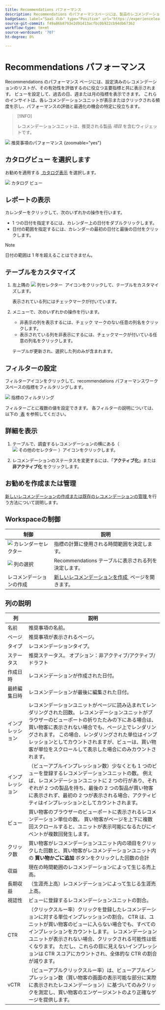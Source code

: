 ```yaml
---
title: Recommendations パフォーマンス
description: Recommendations のパフォーマンスページには、製品のレコメンデーションのパフォーマンスに関するinsightが表示されます。
badgeSaas: label="SaaS のみ" type="Positive" url="https://experienceleague.adobe.com/ja/docs/commerce/user-guides/product-solutions" tooltip="Adobe Commerce as a Cloud ServiceおよびAdobe Commerce Optimizer プロジェクトにのみ適用されます（Adobeで管理される SaaS インフラストラクチャ）。"
source-git-commit: f49a86b8793e2d91413acfbc0b922cb94db67362
workflow-type: tm+mt
source-wordcount: '707'
ht-degree: 0%

---
```


# Recommendations パフォーマンス

Recommendations のパフォーマンス ページには、設定済みのレコメンデーションのリストが、その有効性を評価するのに役立つ主要指標と共に表示されます。 ビューを設定して、過去の日、週または月の指標を表示できます。 これらのインサイトは、各レコメンデーションユニットが表示またはクリックされる頻度を示し、パフォーマンスの評価と最適化の機会の特定に役立ちます。

>[!INFO]
>
>レコメンデーションユニットは、推奨される製品 _項目_ を含むウィジェットです。

![&#x200B; 推奨事項のパフォーマンス &#x200B;](../assets/rec-performance.png){zoomable="yes"}

## **カタログビュー** を選択します

お勧めを適用する [&#x200B; カタログ表示 &#x200B;](../setup/catalog-view.md) を選択します。

![&#x200B; カタログ ビュー &#x200B;](../assets/catalog-view.png)

## レポートの表示

カレンダーをクリックして、次のいずれかの操作を行います。

- 1 つの日付を指定するには、カレンダー上の日付をダブルクリックします。
- 日付の範囲を指定するには、カレンダーの最初の日付と最後の日付をクリックします。

>[!NOTE]
>
>日付の範囲は 1 年を超えることはできません。

## テーブルをカスタマイズ

1. 左上隅の ![&#x200B; 列セレクター &#x200B;](../assets/icon-show-hide-columns.png) アイコンをクリックして、テーブルをカスタマイズします。

   表示されている列にはチェックマークが付いています。

1. メニューで、次のいずれかの操作を行います。

   - 非表示の列を表示するには、チェック マークのない任意の列名をクリックします。
   - 表示されている列を非表示にするには、チェックマークが付いている任意の列名をクリックします。

   テーブルが更新され、選択した列のみが含まれます。

## フィルターの設定

フィルターアイコンをクリックして、recommendations パフォーマンスワークスペースの指標をフィルタリングします。

![&#x200B; 指標のフィルタリング &#x200B;](../assets/rec-filters.png)

フィルターごとに複数の値を設定できます。 各フィルターの説明については、以下の [&#x200B; 表 &#x200B;](#column-descriptions) を参照してください。

## 詳細を表示

1. テーブルで、調査するレコメンデーションの横にある（![&#x200B; その他のセレクター &#x200B;](../assets/btn-more.png)）アイコンをクリックします。

1. レコメンデーションのステータスを変更するには、「**アクティブ化**」または **非アクティブ化** をクリックします。

## お勧めを作成または管理

[&#x200B; 新しいレコメンデーションの作成または既存のレコメンデーションの管理 &#x200B;](../merchandising/recommendations/create.md) を行う方法について説明します。

## Workspaceの制御

| 制御 | 説明 |
|---|---|
| ![&#x200B; カレンダーセレクター &#x200B;](../assets/icon-calendar.png) | 指標の計算に使用される時間範囲を決定します。 |
| ![&#x200B; 列の選択 &#x200B;](../assets/icon-show-hide-columns.png) | Recommendations テーブルに表示される列を決定します。 |
| レコメンデーションの作成 | [&#x200B; 新しいレコメンデーションを作成 &#x200B;](../merchandising/recommendations/create.md) ページを開きます。 |

## 列の説明

| 列 | 説明 |
|---|---|
| 名前 | 推奨事項の名前。 |
| ページ | 推奨事項が表示されるページ。 |
| タイプ | レコメンデーションタイプ。 |
| ステータス | 推奨ステータス。 オプション：非アクティブ/アクティブ/ドラフト |
| 作成日時 | レコメンデーションが作成された日付。 |
| 最終編集日時 | レコメンデーションが最後に編集された日付。 |
| インプレッション | レコメンデーションユニットがページに読み込まれてレンダリングされた回数。 レコメンデーションユニットがブラウザーのビューポートの折りたたみの下にある場合は、買い物客に表示されない場合でも、ページ上でレンダリングされます。 この場合、レンダリングされた単位はインプレッションとしてカウントされますが、ビューは、買い物客が単位をスクロールして表示した場合にのみカウントされます。 |
| インプレッション | （ビューアブルインプレッション数）少なくとも 1 つのビューを登録するレコメンデーションユニットの数。 例えば、レコメンデーションユニットに 2 つの行があり、それぞれが 2 つの製品を持ち、最後の 2 つの製品が買い物客に表示されず、最初の 2 つが表示される場合、アクティビティはインプレッションとしてカウントされます。 |
| ビュー | 買い物客のブラウザーのビューポートに表示されるレコメンデーション単位の数。 買い物客がページを上下に複数回スクロールすると、ユニットが表示可能になるたびにイベントが複数回発生します。 |
| クリック数 | 買い物客がレコメンデーションユニット内の項目をクリックした回数と、買い物客がレコメンデーションユニット内の **買い物かごに追加** ボタンをクリックした回数の合計 |
| 収益 | 現在の時間範囲のレコメンデーションによって生じる売上高。 |
| 長期収益 | （生涯売上高）レコメンデーションによって生じる生涯売上高。 |
| 視認性 | ビューに登録するレコメンデーションユニットの割合。 |
| CTR | （クリックスルー率）クリックを登録したレコメンデーションに対する単位インプレッションの割合。 CTR は、ユニットが買い物客のビューに入らない場合でも、すべてのインプレッションをカウントします。 レコメンデーションユニットが表示されない場合、クリックされる可能性は低くなります。 ただし、これらの目に見えないインプレッションは CTR スコアにカウントされ、全体的な CTR の割合が減ります。 |
| vCTR | （ビューアブルクリックスルー率）は、ビューアブルインプレッション数（買い物客の画面の表示可能な部分に実際に表示されたレコメンデーション）に基づいてのみクリックを測定し、買い物客のエンゲージメントのより正確なゲージを提供します。 |
